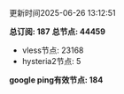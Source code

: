 更新时间2025-06-26 13:12:51

**总订阅: 187**
**总节点: 44459**
- vless节点: 23168
- hysteria2节点: 5

**google ping有效节点: 184**
